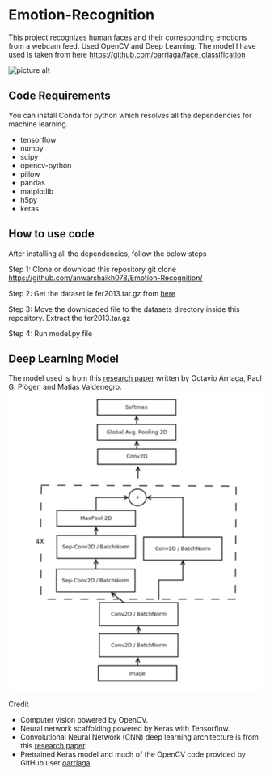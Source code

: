 # Emotion-Recognition
This project recognizes human faces and their corresponding emotions from a webcam feed. Used OpenCV and Deep Learning. The model I have used is taken from here https://github.com/oarriaga/face_classification

![picture alt](https://github.com/anwarshaikh078/Emotion-Recognition/blob/master/gif/abc.gif)

## Code Requirements
You can install Conda for python which resolves all the dependencies for machine learning.
* tensorflow 
* numpy
* scipy
* opencv-python
* pillow
* pandas
* matplotlib
* h5py
* keras

## How to use code
After installing all the dependencies, follow the below steps

Step 1: Clone or download this repository
  git clone https://github.com/anwarshaikh078/Emotion-Recognition/
  
Step 2: Get the dataset ie fer2013.tar.gz from [here](https://www.kaggle.com/c/challenges-in-representation-learning-facial-expression-recognition-challenge/data)

Step 3: Move the downloaded file to the datasets directory inside this repository. Extract the fer2013.tar.gz

Step 4: Run model.py file

## Deep Learning Model
The model used is from this [research paper](https://github.com/oarriaga/face_classification/blob/master/report.pdf) written by Octavio Arriaga, Paul G. Plöger, and Matias Valdenegro.
![picture alt](https://github.com/anwarshaikh078/Emotion-Recognition/blob/master/modelimg.JPG)

Credit
* Computer vision powered by OpenCV.
* Neural network scaffolding powered by Keras with Tensorflow.
* Convolutional Neural Network (CNN) deep learning architecture is from this [research paper](https://github.com/oarriaga/face_classification/blob/master/report.pdf).
* Pretrained Keras model and much of the OpenCV code provided by GitHub user [oarriaga](https://github.com/oarriaga).
